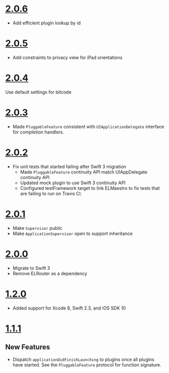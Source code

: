 # [2.0.6](https://github.com/Electrode-iOS/ELMaestro/releases/tag/v2.0.6)

- Add efficient plugin lookup by id

# [2.0.5](https://github.com/Electrode-iOS/ELMaestro/releases/tag/v2.0.5)

- Add constraints to privacy view for iPad orientations

# [2.0.4](https://github.com/Electrode-iOS/ELMaestro/releases/tag/v2.0.4)

Use default settings for bitcode

# [2.0.3](https://github.com/Electrode-iOS/ELMaestro/releases/tag/v2.0.3)

- Made `PluggableFeature` consistent with `UIApplicationDelegate` interface for completion handlers.

# [2.0.2](https://github.com/Electrode-iOS/ELMaestro/releases/tag/v2.0.2)

- Fix unit tests that started failing after Swift 3 migration
  - Made `PluggableFeature` continuity API match UIAppDelegate continuity API
  - Updated mock plugin to use Swift 3 continuity API
  - Configured testFramework target to link ELMaestro to fix tests that are failing to run on Travis CI.

# [2.0.1](https://github.com/Electrode-iOS/ELMaestro/releases/tag/v2.0.1)

- Make `Supervisor` public
- Make `ApplicationSupervisor` open to support inheritance

# [2.0.0](https://github.com/Electrode-iOS/ELMaestro/releases/tag/v2.0.0)

- Migrate to Swift 3
- Remove ELRouter as a dependency

# [1.2.0](https://github.com/Electrode-iOS/ELMaestro/releases/tag/v1.2.0)

- Added support for Xcode 8, Swift 2.3, and iOS SDK 10

# [1.1.1](https://github.com/Electrode-iOS/ELMaestro/releases/tag/v1.2.1)

## New Features

-  Dispatch `applicationDidFinishLaunching` to plugins once all plugins have started.  See the `PluggableFeature` protocol for function signature.
